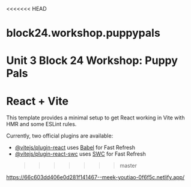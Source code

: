 <<<<<<< HEAD

# block24.workshop.puppypals

# Unit 3 Block 24 Workshop: Puppy Pals

# React + Vite

This template provides a minimal setup to get React working in Vite with HMR and some ESLint rules.

Currently, two official plugins are available:

- [@vitejs/plugin-react](https://github.com/vitejs/vite-plugin-react/blob/main/packages/plugin-react/README.md) uses [Babel](https://babeljs.io/) for Fast Refresh
- [@vitejs/plugin-react-swc](https://github.com/vitejs/vite-plugin-react-swc) uses [SWC](https://swc.rs/) for Fast Refresh
  > > > > > > > master

https://66c603dd406e0d281f141467--meek-youtiao-0f6f5c.netlify.app/
